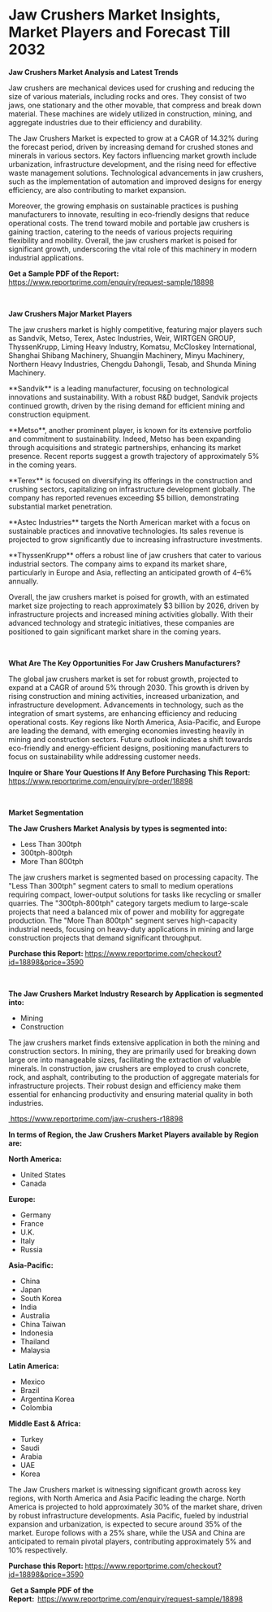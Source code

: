 <p><h1>Jaw Crushers Market Insights, Market Players and Forecast Till 2032</h1></p><p><strong>Jaw Crushers Market Analysis and Latest Trends</strong></p>
<p><p>Jaw crushers are mechanical devices used for crushing and reducing the size of various materials, including rocks and ores. They consist of two jaws, one stationary and the other movable, that compress and break down material. These machines are widely utilized in construction, mining, and aggregate industries due to their efficiency and durability.</p><p>The Jaw Crushers Market is expected to grow at a CAGR of 14.32% during the forecast period, driven by increasing demand for crushed stones and minerals in various sectors. Key factors influencing market growth include urbanization, infrastructure development, and the rising need for effective waste management solutions. Technological advancements in jaw crushers, such as the implementation of automation and improved designs for energy efficiency, are also contributing to market expansion.</p><p>Moreover, the growing emphasis on sustainable practices is pushing manufacturers to innovate, resulting in eco-friendly designs that reduce operational costs. The trend toward mobile and portable jaw crushers is gaining traction, catering to the needs of various projects requiring flexibility and mobility. Overall, the jaw crushers market is poised for significant growth, underscoring the vital role of this machinery in modern industrial applications.</p></p>
<p><strong>Get a Sample PDF of the Report:&nbsp;</strong> <a href="https://www.reportprime.com/enquiry/request-sample/18898?utm_campaign=4532&utm_medium=2&utm_source=Github&utm_content=ia&utm_term=19052025&utm_id=jaw-crushers">https://www.reportprime.com/enquiry/request-sample/18898</a></p>
<p>&nbsp;</p>
<p><strong>Jaw Crushers Major Market Players</strong></p>
<p><p>The jaw crushers market is highly competitive, featuring major players such as Sandvik, Metso, Terex, Astec Industries, Weir, WIRTGEN GROUP, ThyssenKrupp, Liming Heavy Industry, Komatsu, McCloskey International, Shanghai Shibang Machinery, Shuangjin Machinery, Minyu Machinery, Northern Heavy Industries, Chengdu Dahongli, Tesab, and Shunda Mining Machinery. </p><p>**Sandvik** is a leading manufacturer, focusing on technological innovations and sustainability. With a robust R&D budget, Sandvik projects continued growth, driven by the rising demand for efficient mining and construction equipment. </p><p>**Metso**, another prominent player, is known for its extensive portfolio and commitment to sustainability. Indeed, Metso has been expanding through acquisitions and strategic partnerships, enhancing its market presence. Recent reports suggest a growth trajectory of approximately 5% in the coming years.</p><p>**Terex** is focused on diversifying its offerings in the construction and crushing sectors, capitalizing on infrastructure development globally. The company has reported revenues exceeding $5 billion, demonstrating substantial market penetration.</p><p>**Astec Industries** targets the North American market with a focus on sustainable practices and innovative technologies. Its sales revenue is projected to grow significantly due to increasing infrastructure investments.</p><p>**ThyssenKrupp** offers a robust line of jaw crushers that cater to various industrial sectors. The company aims to expand its market share, particularly in Europe and Asia, reflecting an anticipated growth of 4–6% annually. </p><p>Overall, the jaw crushers market is poised for growth, with an estimated market size projecting to reach approximately $3 billion by 2026, driven by infrastructure projects and increased mining activities globally. With their advanced technology and strategic initiatives, these companies are positioned to gain significant market share in the coming years.</p></p>
<p>&nbsp;</p>
<p><strong>What Are The Key Opportunities For Jaw Crushers Manufacturers?</strong></p>
<p><p>The global jaw crushers market is set for robust growth, projected to expand at a CAGR of around 5% through 2030. This growth is driven by rising construction and mining activities, increased urbanization, and infrastructure development. Advancements in technology, such as the integration of smart systems, are enhancing efficiency and reducing operational costs. Key regions like North America, Asia-Pacific, and Europe are leading the demand, with emerging economies investing heavily in mining and construction sectors. Future outlook indicates a shift towards eco-friendly and energy-efficient designs, positioning manufacturers to focus on sustainability while addressing customer needs.</p></p>
<p><strong>Inquire or Share Your Questions If Any Before Purchasing This Report:</strong> <a href="https://www.reportprime.com/enquiry/pre-order/18898?utm_campaign=4532&utm_medium=2&utm_source=Github&utm_content=ia&utm_term=19052025&utm_id=jaw-crushers">https://www.reportprime.com/enquiry/pre-order/18898</a></p>
<p>&nbsp;</p>
<p><strong>Market Segmentation</strong></p>
<p><strong>The Jaw Crushers Market Analysis by types is segmented into:</strong></p>
<p><ul><li>Less Than 300tph</li><li>300tph-800tph</li><li>More Than 800tph</li></ul></p>
<p><p>The jaw crushers market is segmented based on processing capacity. The "Less Than 300tph" segment caters to small to medium operations requiring compact, lower-output solutions for tasks like recycling or smaller quarries. The "300tph-800tph" category targets medium to large-scale projects that need a balanced mix of power and mobility for aggregate production. The "More Than 800tph" segment serves high-capacity industrial needs, focusing on heavy-duty applications in mining and large construction projects that demand significant throughput.</p></p>
<p><strong>Purchase this Report:&nbsp;</strong><a href="https://www.reportprime.com/checkout?id=18898&price=3590&utm_campaign=4532&utm_medium=2&utm_source=Github&utm_content=ia&utm_term=19052025&utm_id=jaw-crushers">https://www.reportprime.com/checkout?id=18898&price=3590</a></p>
<p>&nbsp;</p>
<p><strong>The Jaw Crushers Market Industry Research by Application is segmented into:</strong></p>
<p><ul><li>Mining</li><li>Construction</li></ul></p>
<p><p>The jaw crushers market finds extensive application in both the mining and construction sectors. In mining, they are primarily used for breaking down large ore into manageable sizes, facilitating the extraction of valuable minerals. In construction, jaw crushers are employed to crush concrete, rock, and asphalt, contributing to the production of aggregate materials for infrastructure projects. Their robust design and efficiency make them essential for enhancing productivity and ensuring material quality in both industries.</p></p>
<p><a href="https://www.reportprime.com/jaw-crushers-r18898?utm_campaign=4532&utm_medium=2&utm_source=Github&utm_content=ia&utm_term=19052025&utm_id=jaw-crushers">&nbsp;https://www.reportprime.com/jaw-crushers-r18898</a></p>
<p><strong>In terms of Region, the Jaw Crushers Market Players available by Region are:</strong></p>
<p>
    <p> <strong> North America: </strong>
        <ul>
            <li>United States</li>
            <li>Canada</li>
        </ul>
        </p> 
    <p> <strong> Europe: </strong>
        <ul>
            <li>Germany</li>
            <li>France</li>
            <li>U.K.</li>
            <li>Italy</li>
            <li>Russia</li>
        </ul>
        </p> 
    <p> <strong> Asia-Pacific: </strong>
        <ul>
            <li>China</li>
            <li>Japan</li>
            <li>South Korea</li>
            <li>India</li>
            <li>Australia</li>
            <li>China Taiwan</li>
            <li>Indonesia</li>
            <li>Thailand</li>
            <li>Malaysia</li>
        </ul>
        </p> 
    <p> <strong> Latin America: </strong>
        <ul>
            <li>Mexico</li>
            <li>Brazil</li>
            <li>Argentina Korea</li>
            <li>Colombia</li>
        </ul>
        </p> 
    <p> <strong> Middle East & Africa: </strong>
        <ul>
            <li>Turkey</li>
            <li>Saudi</li>
            <li>Arabia</li>
            <li>UAE</li>
            <li>Korea</li>
        </ul>
    </p>
    </p>
<p><p>The Jaw Crushers market is witnessing significant growth across key regions, with North America and Asia Pacific leading the charge. North America is projected to hold approximately 30% of the market share, driven by robust infrastructure developments. Asia Pacific, fueled by industrial expansion and urbanization, is expected to secure around 35% of the market. Europe follows with a 25% share, while the USA and China are anticipated to remain pivotal players, contributing approximately 5% and 10% respectively.</p></p>
<p><strong>Purchase this Report: </strong><a href="https://www.reportprime.com/checkout?id=18898&price=3590&utm_campaign=4532&utm_medium=2&utm_source=Github&utm_content=ia&utm_term=19052025&utm_id=jaw-crushers">https://www.reportprime.com/checkout?id=18898&price=3590</a></p>
<p>&nbsp;<strong>Get a Sample PDF of the Report:&nbsp;&nbsp;</strong><a href="https://www.reportprime.com/enquiry/request-sample/18898?utm_campaign=4532&utm_medium=2&utm_source=Github&utm_content=ia&utm_term=19052025&utm_id=jaw-crushers">https://www.reportprime.com/enquiry/request-sample/18898</a></p>
<p><strong></strong></p>
<p><p></p><p></p><p></p></p>
